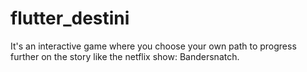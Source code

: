 # flutter_destini
It's an interactive game where you choose your own path to progress further on the story like the netflix show: Bandersnatch. 
